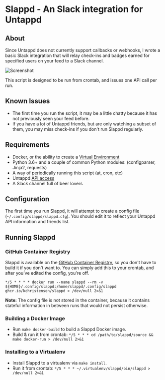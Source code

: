 # Slappd - An Slack integration for Untappd

## About

Since Untappd does not currently support callbacks or webhooks, I wrote a basic Slack integration that will relay check-ins and badges earned for specified users on your feed to a Slack channel.

![Screenshot](https://github.com/kchristensen/slappd/blob/master/screenshot.png?raw=true)

This script is designed to be run from crontab, and issues one API call per run.

## Known Issues

* The first time you run the script, it may be a little chatty because it has not previously seen your feed before.
* If you have a lot of Untappd friends, but are only watching a subset of them, you may miss check-ins if you don't run Slappd regularly.

## Requirements

* Docker, or the ability to create a [Virtual Environment](https://docs.python.org/3/tutorial/venv.html)
* Python 3.6+ and a couple of common Python modules: (configparser, Jinja2, requests)
* A way of periodically running this script (at, cron, etc)
* Untappd [API access](https://untappd.com/api/register?register=new)
* A Slack channel full of beer lovers

## Configuration

The first time you run Slappd, it will attempt to create a config file (`~/.config/slappd/slappd.cfg`). You should edit it to reflect your Untappd API information and friends list.

## Running Slappd

### GitHub Container Registry

Slappd is available on the [GitHub Container Registry](https://github.com/features/packages), so you don't have to build it if you don't want to. You can simply add this to your crontab, and after you've edited the config, you're off.

`*/5 * * * * docker run --name slappd --rm -v ${HOME}/.config/slappd:/home/slappd/.config/slappd ghcr.io/kchristensen/slappd > /dev/null 2>&1`

 **Note:** The config file is not stored in the container, because it contains stateful information in between runs that would not persist otherwise.

### Building a Docker Image

* Run `make docker-build` to build a Slappd Docker image.
* Build & run it from crontab: `*/5 * * * cd /path/to/slappd/source && make docker-run > /dev/null 2>&1`

### Installing to a Virtualenv

* Install Slappd to a virtualenv via `make install`.
* Run it from crontab: `*/5 * * * ~/.virtualenv/slappd/bin/slappd > /dev/null 2>&1`

